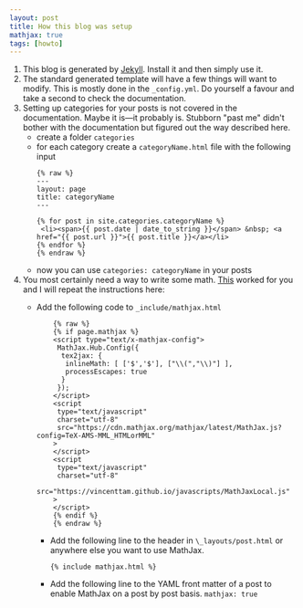 ```yaml
---
layout: post
title: How this blog was setup
mathjax: true
tags: [howto]
---
```


1. This blog is generated by [Jekyll](https://jekyllrb.com/). Install it and then simply use it.
2. The standard generated template will have a few things will want to modify. This is mostly done in the `_config.yml`. Do yourself a favour and take a second to check the documentation.  
3. Setting up categories for your posts is not covered in the documentation. Maybe it is—it probably is. Stubborn "past me" didn't bother with the documentation but figured out the way described here.
    * create a folder `categories`
    * for each category create a  `categoryName.html` file with the following input
        ```
        {% raw %}
        ---
        layout: page
        title: categoryName
        ---

        {% for post in site.categories.categoryName %}
         <li><span>{{ post.date | date_to_string }}</span> &nbsp; <a href="{{ post.url }}">{{ post.title }}</a></li>
        {% endfor %}
        {% endraw %}
        ```
    * now you can use `categories: categoryName` in your posts
4. You most certainly need a way to write some math. [This](http://sgeos.github.io/github/jekyll/2016/08/21/adding_mathjax_to_a_jekyll_github_pages_blog.html) worked for you and I will repeat the instructions here:
    * Add the following code to `_include/mathjax.html` 
        ```
            {% raw %}
            {% if page.mathjax %}
            <script type="text/x-mathjax-config">
             MathJax.Hub.Config({
              tex2jax: {
               inlineMath: [ ['$','$'], ["\\(","\\)"] ],
               processEscapes: true
              }
             });
            </script>
            <script
             type="text/javascript"
             charset="utf-8"
             src="https://cdn.mathjax.org/mathjax/latest/MathJax.js?config=TeX-AMS-MML_HTMLorMML"
            >
            </script>
            <script
             type="text/javascript"
             charset="utf-8"
             src="https://vincenttam.github.io/javascripts/MathJaxLocal.js"
            >
            </script>
            {% endif %}
            {% endraw %}
        ```

        * Add the following line to the header in `\_layouts/post.html` or anywhere else you want to use MathJax.
            ```
            {% include mathjax.html %}
            ```

        * Add the following line to the YAML front matter of a post to enable MathJax on a post by post basis.
            `mathjax: true`




